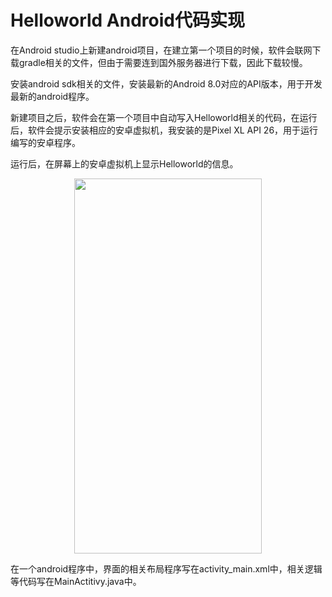 # Helloworld Android代码实现

在Android studio上新建android项目，在建立第一个项目的时候，软件会联网下载gradle相关的文件，但由于需要连到国外服务器进行下载，因此下载较慢。

安装android sdk相关的文件，安装最新的Android 8.0对应的API版本，用于开发最新的android程序。

新建项目之后，软件会在第一个项目中自动写入Helloworld相关的代码，在运行后，软件会提示安装相应的安卓虚拟机，我安装的是Pixel XL API 26，用于运行编写的安卓程序。

运行后，在屏幕上的安卓虚拟机上显示Helloworld的信息。

<div align=center>
  <img width="300" height="600" src="https://github.com/reeseyuan/Android-Course/blob/master/Helloworld/image.png"/>
</div>

在一个android程序中，界面的相关布局程序写在activity_main.xml中，相关逻辑等代码写在MainActitivy.java中。
